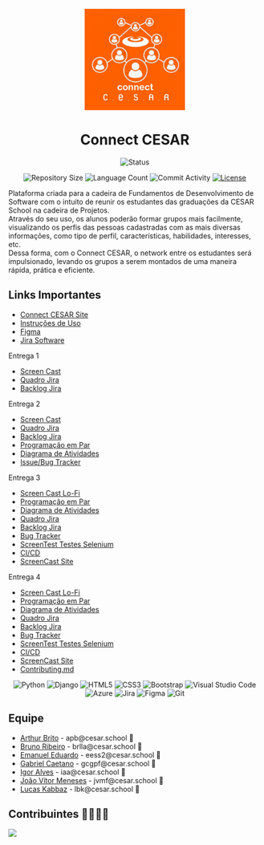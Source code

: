 <p align="center">
  <img
    width="200"
    display="inline-block"
    src="./img/imagem_2023-08-28_212900261.png"
  />
</p>

<h1 align="center">Connect CESAR</h1>

<p align="center">
  <img
    src="https://img.shields.io/badge/Status-Em%20desenvolvimento-green?style=flat-square"
    alt="Status"
  />
</p>

<p align="center">
  <img
    src="https://img.shields.io/github/repo-size/caetrias/connectcesar?style=flat"
    alt="Repository Size"
  />
  <img
    src="https://img.shields.io/github/languages/count/caetrias/connectcesar?style=flat&logo=python"
    alt="Language Count"
  />
  <img
    src="https://img.shields.io/github/commit-activity/t/caetrias/connectcesar?style=flat&logo=github"
    alt="Commit Activity"
  />
  <a href="LICENSE.md"
    ><img
      src="https://img.shields.io/github/license/caetrias/connectcesar"
      alt="License"
  /></a>
</p>

<p>
  Plataforma criada para a cadeira de Fundamentos de Desenvolvimento de Software
  com o intuito de reunir os estudantes das graduações da CESAR School na
  cadeira de Projetos.
  <br />
  Através do seu uso, os alunos poderão formar grupos mais facilmente,
  visualizando os perfis das pessoas cadastradas com as mais diversas
  informações, como tipo de perfil, características, habilidades, interesses,
  etc.
  <br />
  Dessa forma, com o Connect CESAR, o network entre os estudantes será
  impulsionado, levando os grupos a serem montados de uma maneira rápida,
  prática e eficiente.
</p>

<h2>Links Importantes</h2>
<ul>
    <li>
        <a href="https://connectcesar.azurewebsites.net/">Connect CESAR Site</a>
    </li>
  <li>
    <a
      href="https://docs.google.com/document/d/1u0d6eJo4CssFMLD0yrG8uC1CYGwSa5j2c7FekSvYrls/edit"
      >Instruções de Uso</a
    >
  </li>
  <li>
    <a
      href="https://www.figma.com/file/UyXPbIk4jsHQoTUXDffQGl/Connect-CESAR?type=design&node-id=516-91&mode=design"
      >Figma</a
    >
  </li>
  <li>
    <a
      href="https://connectcesar.atlassian.net/jira/software/projects/CC/boards/1/"
      >Jira Software</a
    >
  </li>
</ul>

<p>Entrega 1</p>
<ul>
  <li>
    <a
      href="https://drive.google.com/drive/u/1/folders/17Od0QMrcoO7zWpWf8BNeMCmSD9pZeAAL"
      >Screen Cast</a
    >
  </li>
  <li>
    <a
      href="https://drive.google.com/drive/u/1/folders/17Od0QMrcoO7zWpWf8BNeMCmSD9pZeAAL"
      >Quadro Jira</a
    >
  </li>
  <li>
    <a
      href="https://drive.google.com/drive/u/1/folders/17Od0QMrcoO7zWpWf8BNeMCmSD9pZeAAL"
      >Backlog Jira</a
    >
  </li>
</ul>

<p>Entrega 2</p>
<ul>
  <li>
    <a
      href="https://drive.google.com/drive/u/1/folders/1GFkLI7lYtK0-wmRKKt89O11iePMaiLzi"
      >Screen Cast</a
    >
  </li>
  <li>
    <a
      href="https://drive.google.com/drive/u/1/folders/1GFkLI7lYtK0-wmRKKt89O11iePMaiLzi"
      >Quadro Jira</a
    >
  </li>
  <li>
    <a
      href="https://drive.google.com/drive/u/1/folders/1GFkLI7lYtK0-wmRKKt89O11iePMaiLzi"
      >Backlog Jira</a
    >
  </li>
  <li>
    <a
      href="https://docs.google.com/document/d/1HMgFS6grvc7ghHJqa_3I_6-wmORn5KY4ejPAV3zUSWQ/edit"
      >Programação em Par</a
    >
  </li>
  <li>
    <a
      href="https://drive.google.com/drive/u/1/folders/1GFkLI7lYtK0-wmRKKt89O11iePMaiLzi"
      >Diagrama de Atividades</a
    >
  </li>
  <li>
    <a
      href="https://drive.google.com/drive/u/1/folders/1GFkLI7lYtK0-wmRKKt89O11iePMaiLzi"
      >Issue/Bug Tracker</a
    >
  </li>
</ul>

<p>Entrega 3</p>
<ul>
  <li>
    <a
      href="https://drive.google.com/file/d/1Udsy_FKkBAg6b-qUxlRGdzA6NvPUe9aw/view?usp=sharing"
      >Screen Cast Lo-Fi</a
    >
  </li>
  <li>
    <a
      href="https://docs.google.com/document/d/1HMgFS6grvc7ghHJqa_3I_6-wmORn5KY4ejPAV3zUSWQ/edit"
      >Programação em Par</a
    >
  </li>
  <li>
    <a
      href="https://drive.google.com/file/d/1tWGRZJJHDdicarxU_Uurw_UfHnUOOzM9/view?usp=sharing"
      >Diagrama de Atividades</a
    >
  </li>
  <li>
    <a
      href="https://drive.google.com/file/d/16twTmzdnlCoeb0uQoOahw3BQOWDS-a9E/view?usp=drive_link"
      >Quadro Jira</a
    >
  </li>
  <li>
    <a
      href="https://drive.google.com/file/d/1MH3TS5cuXy24nA9EN04qUSxoe_B1_Z_e/view?usp=drive_link"
      >Backlog Jira</a
    >
  </li>
  <li>
    <a
      href="https://drive.google.com/file/d/156j0OIhOYaN5MwGQdGsmeQW-YFkoDBJS/view?usp=drive_link"
      >Bug Tracker</a
    >
  </li>
  <li>
    <a
      href="https://drive.google.com/file/d/1sUyqQmcSdY-dIE8ImmqgIM0Wdc1_52eq/view?usp=drive_link"
      >ScreenTest Testes Selenium</a
    >
  </li>
  <li>
    <a
      href="https://drive.google.com/file/d/10bffUjA1PbRAjuCwdISLdUVaJBV5JQpw/view?usp=drive_link"
      >CI/CD</a
    >
  </li>
   <li><a href="https://drive.google.com/file/d/1ITPU6Z6pM1-UmH_O-HkLNS4g8C6t3Pq4/view?usp=drive_link">ScreenCast Site</a></li>
</ul>

<p>Entrega 4</p>
<ul>
  <li>
    <a
      href=""
      >Screen Cast Lo-Fi</a
    >
  </li>
  <li>
    <a
      href="https://docs.google.com/document/d/1HMgFS6grvc7ghHJqa_3I_6-wmORn5KY4ejPAV3zUSWQ/edit"
      >Programação em Par</a
    >
  </li>
  <li>
    <a
      href=""
      >Diagrama de Atividades</a
    >
  </li>
  <li>
    <a
      href="https://drive.google.com/file/d/148E5cB6ye7Aje3ZSeb_PK2syTxqORMAo/view?usp=drive_link"
      >Quadro Jira</a
    >
  </li>
  <li>
    <a
      href="https://drive.google.com/file/d/1oyNtJJyRlUauvorldZXCkJDRh2tsUmgg/view?usp=drive_link"
      >Backlog Jira</a
    >
  </li>
  <li>
    <a
      href=""
      >Bug Tracker</a
    >
  </li>
  <li>
    <a
      href=""
      >ScreenTest Testes Selenium</a
    >
  </li>
  <li>
    <a
      href=""
      >CI/CD</a
    >
  </li>
   <li><a href="">ScreenCast Site</a></li>
  <li>
    <a
      href="https://github.com/caetrias/connectcesar/blob/main/CONTRIBUTING.md"
      >Contributing.md</a
    >
  </li>
</ul>

<p align="center">
  <img
    src="https://img.shields.io/badge/python-3670A0?style=for-the-badge&logo=python&logoColor=ffdd54"
    alt="Python"
  />
  <img
    src="https://img.shields.io/badge/django-%23092E20.svg?style=for-the-badge&logo=django&logoColor=white"
    alt="Django"
  />
  <img
    src="https://img.shields.io/badge/html5-%23E34F26.svg?style=for-the-badge&logo=html5&logoColor=white"
    alt="HTML5"
  />
  <img
    src="https://img.shields.io/badge/css3-%231572B6.svg?style=for-the-badge&logo=css3&logoColor=white"
    alt="CSS3"
  />
  <img
    src="https://img.shields.io/badge/bootstrap-%238511FA.svg?style=for-the-badge&logo=bootstrap&logoColor=white"
    alt="Bootstrap"
  />
  <img
    src="https://img.shields.io/badge/Visual%20Studio%20Code-0078d7.svg?style=for-the-badge&logo=visual-studio-code&logoColor=white"
    alt="Visual Studio Code"
  />
  <img
    src="https://img.shields.io/badge/azure-%230072C6.svg?style=for-the-badge&logo=microsoftazure&logoColor=white"
    alt="Azure"
  />
  <img
    src="https://img.shields.io/badge/jira-%230A0FFF.svg?style=for-the-badge&logo=jira&logoColor=white"
    alt="Jira"
  />
  <img
    src="https://img.shields.io/badge/figma-%23F24E1E.svg?style=for-the-badge&logo=figma&logoColor=white"
    alt="Figma"
  />
  <img
    src="https://img.shields.io/badge/git-%23F05033.svg?style=for-the-badge&logo=git&logoColor=white"
    alt="Git"
  />
</p>

<h2>Equipe</h2>
<ul>
  <li>
    <a href="https://github.com/ArthurpBrito">Arthur Brito</a> -
    apb@cesar.school 📩
  </li>
  <li>
    <a href="https://github.com/brunoribeirol">Bruno Ribeiro</a> -
    brlla@cesar.school 📩
  </li>
  <li>
    <a href="https://github.com/couboii">Emanuel Eduardo</a> -
    eess2@cesar.school 📩
  </li>
  <li>
    <a href="https://github.com/caetrias">Gabriel Caetano</a> -
    gcgpf@cesar.school 📩
  </li>
  <li>
    <a href="https://github.com/iaa877">Igor Alves</a> - iaa@cesar.school 📩
  </li>
  <li>
    <a href="https://github.com/Jonny-Jay">João Vítor Meneses</a> -
    jvmf@cesar.school 📩
  </li>
  <li>
    <a href="https://github.com/Zabbak">Lucas Kabbaz</a> - lbk@cesar.school 📩
  </li>
</ul>

<h2>Contribuintes 👨‍👩‍👧‍👦</h2>
<a href="https://github.com/caetrias/connectcesar/graphs/contributors">
  <img src="https://contrib.rocks/image?repo=caetrias/connectcesar" />
</a>

